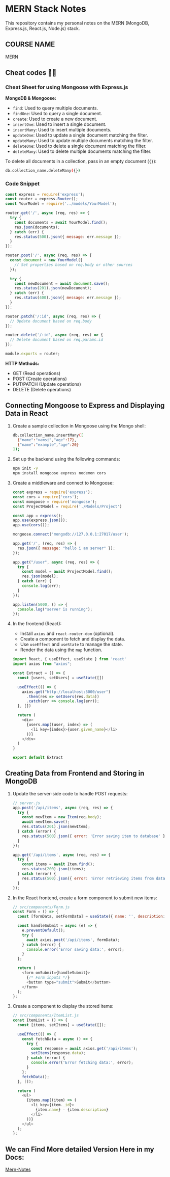 
# MERN Stack Notes

This repository contains my personal notes on the MERN (MongoDB, Express.js, React.js, Node.js) stack.

## COURSE NAME
MERN

## Cheat codes 🧑‍💻

### Cheat Sheet for using Mongoose with Express.js

**MongoDB & Mongoose:**
- `find`: Used to query multiple documents.
- `findOne`: Used to query a single document.
- `create`: Used to create a new document.
- `insertOne`: Used to insert a single document.
- `insertMany`: Used to insert multiple documents.
- `updateOne`: Used to update a single document matching the filter.
- `updateMany`: Used to update multiple documents matching the filter.
- `deleteOne`: Used to delete a single document matching the filter.
- `deleteMany`: Used to delete multiple documents matching the filter.

To delete all documents in a collection, pass in an empty document (`{}`):
```bash
db.collection_name.deleteMany({})
```

### Code Snippet

```javascript
const express = require('express');
const router = express.Router();
const YourModel = require('../models/YourModel');

router.get('/', async (req, res) => {
  try {
    const documents = await YourModel.find();
    res.json(documents);
  } catch (err) {
    res.status(500).json({ message: err.message });
  }
});

router.post('/', async (req, res) => {
  const document = new YourModel({
    // Set properties based on req.body or other sources
  });

  try {
    const newDocument = await document.save();
    res.status(201).json(newDocument);
  } catch (err) {
    res.status(400).json({ message: err.message });
  }
});

router.patch('/:id', async (req, res) => {
  // Update document based on req.body
});

router.delete('/:id', async (req, res) => {
  // Delete document based on req.params.id
});

module.exports = router;
```

**HTTP Methods:**
- GET (Read operations)
- POST (Create operations)
- PUT/PATCH (Update operations)
- DELETE (Delete operations)

## Connecting Mongoose to Express and Displaying Data in React

1. Create a sample collection in Mongoose using the Mongo shell:
   ```bash
   db.collection_name.insertMany([
     {"name":"vamsi","age":17},
     {"name":"example","age":20}
   ]);
   ```

2. Set up the backend using the following commands:
   ```bash
   npm init -y
   npm install mongoose express nodemon cors
   ```

3. Create a middleware and connect to Mongoose:
   ```javascript
   const express = require('express');
   const cors = require('cors');
   const mongoose = require('mongoose');
   const ProjectModel = require('./Models/Project')

   const app = express();
   app.use(express.json());
   app.use(cors());

   mongoose.connect('mongodb://127.0.0.1:27017/user');

   app.get('/', (req, res) => {
     res.json({ message: "hello i am server" });
   });

   app.get("/user", async (req, res) => {
     try {
       const model = await ProjectModel.find();
       res.json(model);
     } catch (err) {
       console.log(err);
     }
   });

   app.listen(5000, () => {
     console.log("server is running");
   });
   ```

4. In the frontend (React):
   - Install `axios` and `react-router-dom` (optional).
   - Create a component to fetch and display the data.
   - Use `useEffect` and `useState` to manage the state.
   - Render the data using the `map` function.

   ```javascript
   import React, { useEffect, useState } from 'react'
   import axios from "axios";

   const Extract = () => {
     const [users, setUsers] = useState([])

     useEffect(() => {
       axios.get("http://localhost:5000/user")
         .then(res => setUsers(res.data))
         .catch(err => console.log(err));
     }, [])

     return (
       <div>
         {users.map((user, index) => (
           <li key={index}>{user.given_name}</li>
         ))}
       </div>
     )
   }

   export default Extract
   ```

## Creating Data from Frontend and Storing in MongoDB

1. Update the server-side code to handle POST requests:

   ```javascript
   // server.js
   app.post('/api/items', async (req, res) => {
     try {
       const newItem = new Item(req.body);
       await newItem.save();
       res.status(201).json(newItem);
     } catch (error) {
       res.status(500).json({ error: 'Error saving item to database' });
     }
   });

   app.get('/api/items', async (req, res) => {
     try {
       const items = await Item.find();
       res.status(200).json(items);
     } catch (error) {
       res.status(500).json({ error: 'Error retrieving items from database' });
     }
   });
   ```

2. In the React frontend, create a form component to submit new items:

   ```javascript
   // src/components/Form.js
   const Form = () => {
     const [formData, setFormData] = useState({ name: '', description: '' });

     const handleSubmit = async (e) => {
       e.preventDefault();
       try {
         await axios.post('/api/items', formData);
       } catch (error) {
         console.error('Error saving data:', error);
       }
     };

     return (
       <form onSubmit={handleSubmit}>
         {/* Form inputs */}
         <button type="submit">Submit</button>
       </form>
     );
   };
   ```

3. Create a component to display the stored items:

   ```javascript
   // src/components/ItemList.js
   const ItemList = () => {
     const [items, setItems] = useState([]);

     useEffect(() => {
       const fetchData = async () => {
         try {
           const response = await axios.get('/api/items');
           setItems(response.data);
         } catch (error) {
           console.error('Error fetching data:', error);
         }
       };
       fetchData();
     }, []);

     return (
       <ul>
         {items.map((item) => (
           <li key={item._id}>
             {item.name} - {item.description}
           </li>
         ))}
       </ul>
     );
   };
   ```
## We can Find More detailed Version Here in my Docs:
[Mern-Notes](https://docs.google.com/document/d/1tXgiDJbzQgC7U07ZoZH7-fPg1bk5TAdRJQ8_UNK3Lrw/edit?usp=sharing)
